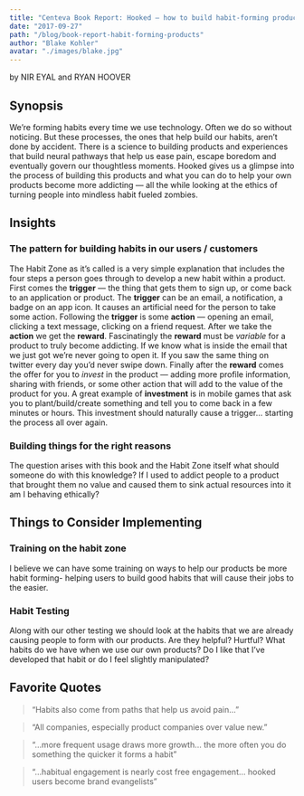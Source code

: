 ```yaml
---
title: "Centeva Book Report: Hooked — how to build habit-forming products"
date: "2017-09-27"
path: "/blog/book-report-habit-forming-products"
author: "Blake Kohler"
avatar: "./images/blake.jpg"
---
```


by NIR EYAL and RYAN HOOVER

## Synopsis

We’re forming habits every time we use technology. Often we do so without noticing. But these processes, the ones that help build our habits, aren’t done by accident. There is a science to building products and experiences that build neural pathways that help us ease pain, escape boredom and eventually govern our thoughtless moments. Hooked gives us a glimpse into the process of building this products and what you can do to help your own products become more addicting — all the while looking at the ethics of turning people into mindless habit fueled zombies.

## Insights

### The pattern for building habits in our users / customers

The Habit Zone as it’s called is a very simple explanation that includes the four steps a person goes through to develop a new habit within a product. First comes the **trigger** — the thing that gets them to sign up, or come back to an application or product. The **trigger** can be an email, a notification, a badge on an app icon. It causes an artificial need for the person to take some action. Following the **trigger** is some **action** — opening an email, clicking a text message, clicking on a friend request. After we take the **action** we get the **reward**. Fascinatingly the **reward** must be _variable_ for a product to truly become addicting. If we know what is inside the email that we just got we’re never going to open it. If you saw the same thing on twitter every day you’d never swipe down. Finally after the **reward** comes the offer
for you to _invest_ in the product — adding more profile information, sharing with friends, or some other action that will add to the value of the product for you. A
great example of **investment** is in mobile games that ask you to plant/build/create something and tell you to come back in a few minutes or hours. This investment should naturally cause a trigger… starting the process all over again.

### Building things for the right reasons

The question arises with this book and the Habit Zone itself what should someone do with this knowledge? If I used to addict people to a product that brought them no value and caused them to sink actual resources into it am I behaving ethically?

## Things to Consider Implementing

### Training on the habit zone

I believe we can have some training on ways to help our products be more habit forming- helping users to build good habits that will cause their jobs to the easier.

### Habit Testing

Along with our other testing we should look at the habits that we are already causing people to form with our products. Are they helpful? Hurtful? What habits do we have when we use our own products? Do I like that I’ve developed that habit or do I feel slightly manipulated?

## Favorite Quotes

> “Habits also come from paths that help us avoid pain…”

> “All companies, especially product companies over value new.”

> “…more frequent usage draws more growth… the more often you do something the quicker it forms a habit”

> “…habitual engagement is nearly cost free engagement… hooked users become brand evangelists”

